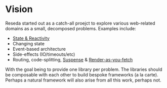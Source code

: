 # Vision

Reseda started out as a catch-all proejct to explore various web-related domains as a small, decomposed problems. Examples include:

* [State & Reactivity](doc/state-reactivity.md)
* Changing state
* Event-based architecture
* Side-effects (IO/timeouts/etc)
* Routing, code-splitting, [Suspense](https://reactjs.org/docs/react-api.html#suspense) & [Render-as-you-fetch](https://reactjs.org/docs/concurrent-mode-suspense.html#approach-3-render-as-you-fetch-using-suspense)

With the goal being to provide one library per problem. The libraries should be composable with each other to build bespoke frameworks (a la carte). Perhaps a natural framework will also arise from all this work, perhaps not.


